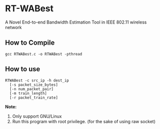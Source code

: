 # RT-WABest
A Novel End-to-end Bandwidth Estimation Tool in IEEE 802.11 wireless network

## How to Compile
`gcc RTWABest.c -o RTWABest -pthread`

## How to use
```
RTWABest -c src_ip -h dest_ip
  [-s packet_size_bytes]
  [-n num_packet_pair]
  [-m train_length]
  [-r packet_train_rate]
```

**Note:**

1. Only support GNU/Linux
2. Run this program with root privilege. (for the sake of using raw socket) 
